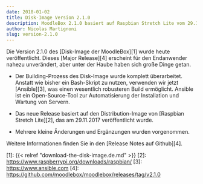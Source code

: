 ```yaml
---
date: 2018-01-02
title: Disk-Image Version 2.1.0
description: MoodleBox 2.1.0 basiert auf Raspbian Stretch Lite vom 29.11.2017. Der Image-Building-Prozess wurde umgestaltet.
author: Nicolas Martignoni
slug: version-2.1.0
---
```

Die Version 2.1.0 des [Disk-Image der MoodleBox][1] wurde heute veröffentlicht. Dieses [Major Release][4] erscheint für den Endanwender nahezu unverändert, aber unter der Haube haben sich große Dinge getan.

- Der Building-Prozess des Disk-Image wurde komplett überarbeitet. Anstatt wie bisher ein Bash-Skript zu nutzen, verwenden wir jetzt [Ansible][3], was einen wesentlich robusteren Build ermöglicht. Ansible ist ein Open-Source-Tool zur Automatisierung der Installation und Wartung von Servern.

- Das neue Release basiert auf den Distribution-Image von [Raspbian Stretch Lite][2], das am 29.11.2017 veröffentlicht wurde.

- Mehrere kleine Änderungen und Ergänzungen wurden vorgenommen.

Weitere Informationen finden Sie in den [Release Notes auf Github][4].

 [1]: {{< relref "download-the-disk-image.de.md" >}}
 [2]: https://www.raspberrypi.org/downloads/raspbian/
 [3]: https://www.ansible.com
 [4]: https://github.com/moodlebox/moodlebox/releases/tag/v2.1.0
